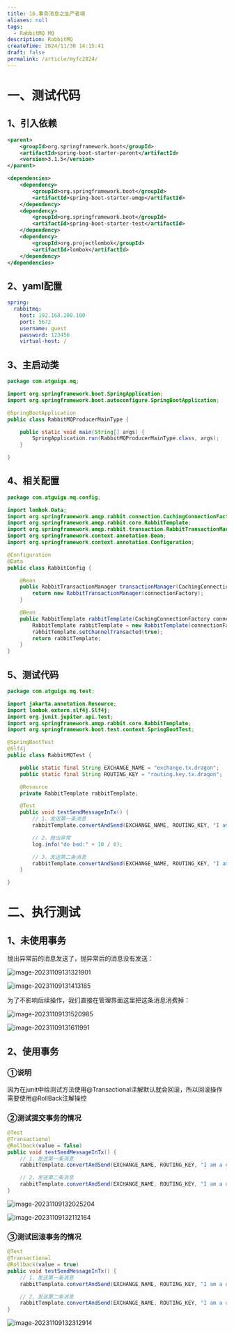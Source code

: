 ```yaml
---
title: 16.事务消息之生产者端
aliases: null
tags:
  - RabbitMQ MQ
description: RabbitMQ
createTime: 2024/11/30 14:15:41
draft: false
permalink: /article/myfc2824/
---
```


# 一、测试代码

## 1、引入依赖

```xml
<parent>
    <groupId>org.springframework.boot</groupId>
    <artifactId>spring-boot-starter-parent</artifactId>
    <version>3.1.5</version>
</parent>

<dependencies>
    <dependency>
        <groupId>org.springframework.boot</groupId>
        <artifactId>spring-boot-starter-amqp</artifactId>
    </dependency>
    <dependency>
        <groupId>org.springframework.boot</groupId>
        <artifactId>spring-boot-starter-test</artifactId>
    </dependency>
    <dependency>
        <groupId>org.projectlombok</groupId>
        <artifactId>lombok</artifactId>
    </dependency>
</dependencies>
```



## 2、yaml配置

```yaml
spring:
  rabbitmq:
    host: 192.168.200.100
    port: 5672
    username: guest
    password: 123456
    virtual-host: /
```



## 3、主启动类

```java
package com.atguigu.mq;

import org.springframework.boot.SpringApplication;
import org.springframework.boot.autoconfigure.SpringBootApplication;

@SpringBootApplication
public class RabbitMQProducerMainType {

    public static void main(String[] args) {
        SpringApplication.run(RabbitMQProducerMainType.class, args);
    }

}
```



## 4、相关配置

```java
package com.atguigu.mq.config;

import lombok.Data;
import org.springframework.amqp.rabbit.connection.CachingConnectionFactory;
import org.springframework.amqp.rabbit.core.RabbitTemplate;
import org.springframework.amqp.rabbit.transaction.RabbitTransactionManager;
import org.springframework.context.annotation.Bean;
import org.springframework.context.annotation.Configuration;

@Configuration
@Data
public class RabbitConfig {

    @Bean
    public RabbitTransactionManager transactionManager(CachingConnectionFactory connectionFactory) {
        return new RabbitTransactionManager(connectionFactory);
    }

    @Bean
    public RabbitTemplate rabbitTemplate(CachingConnectionFactory connectionFactory) {
        RabbitTemplate rabbitTemplate = new RabbitTemplate(connectionFactory);
        rabbitTemplate.setChannelTransacted(true);
        return rabbitTemplate;
    }
}
```



## 5、测试代码

```java
package com.atguigu.mq.test;

import jakarta.annotation.Resource;
import lombok.extern.slf4j.Slf4j;
import org.junit.jupiter.api.Test;
import org.springframework.amqp.rabbit.core.RabbitTemplate;
import org.springframework.boot.test.context.SpringBootTest;

@SpringBootTest
@Slf4j
public class RabbitMQTest {

    public static final String EXCHANGE_NAME = "exchange.tx.dragon";
    public static final String ROUTING_KEY = "routing.key.tx.dragon";

    @Resource
    private RabbitTemplate rabbitTemplate;

    @Test
    public void testSendMessageInTx() {
        // 1、发送第一条消息
        rabbitTemplate.convertAndSend(EXCHANGE_NAME, ROUTING_KEY, "I am a dragon(tx msg ~~~01)");

        // 2、抛出异常
        log.info("do bad:" + 10 / 0);

        // 3、发送第二条消息
        rabbitTemplate.convertAndSend(EXCHANGE_NAME, ROUTING_KEY, "I am a dragon(tx msg ~~~02)");
    }

}
```



# 二、执行测试

## 1、未使用事务

抛出异常前的消息发送了，抛异常后的消息没有发送：

![image-20231109131321901](./assets/image-20231109131321901.png)



![image-20231109131413185](./assets/image-20231109131413185.png)



为了不影响后续操作，我们直接在管理界面这里把这条消息消费掉：

![image-20231109131520985](./assets/image-20231109131520985.png)



![image-20231109131611991](./assets/image-20231109131611991.png)



## 2、使用事务

### ①说明

因为在junit中给测试方法使用@Transactional注解默认就会回滚，所以回滚操作需要使用@RollBack注解操控



### ②测试提交事务的情况

```java
@Test
@Transactional
@Rollback(value = false)
public void testSendMessageInTx() {
    // 1、发送第一条消息
    rabbitTemplate.convertAndSend(EXCHANGE_NAME, ROUTING_KEY, "I am a dragon(tx msg [commit] ~~~01)");

    // 2、发送第二条消息
    rabbitTemplate.convertAndSend(EXCHANGE_NAME, ROUTING_KEY, "I am a dragon(tx msg [commit] ~~~02)");
}
```



![image-20231109132025204](./assets/image-20231109132025204.png)



![image-20231109132112164](./assets/image-20231109132112164.png)



### ③测试回滚事务的情况

```java
@Test
@Transactional
@Rollback(value = true)
public void testSendMessageInTx() {
    // 1、发送第一条消息
    rabbitTemplate.convertAndSend(EXCHANGE_NAME, ROUTING_KEY, "I am a dragon(tx msg [rollback] ~~~01)");

    // 2、发送第二条消息
    rabbitTemplate.convertAndSend(EXCHANGE_NAME, ROUTING_KEY, "I am a dragon(tx msg [rollback] ~~~02)");
}
```



![image-20231109132312914](./assets/image-20231109132312914.png)

